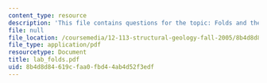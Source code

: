 ```yaml
---
content_type: resource
description: 'This file contains questions for the topic: Folds and their map patterns.'
file: null
file_location: /coursemedia/12-113-structural-geology-fall-2005/8b4d8d84619cfaa0fbd44ab4d52f3edf_lab_folds.pdf
file_type: application/pdf
resourcetype: Document
title: lab_folds.pdf
uid: 8b4d8d84-619c-faa0-fbd4-4ab4d52f3edf
---
```

